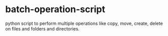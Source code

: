 # batch-operation-script
python script to perform multiple operations like copy, move, create, delete on files and folders and directories.
